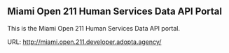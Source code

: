 ## Miami Open 211 Human Services Data API Portal
This is the Miami Open 211 Human Services Data API portal.

URL: http://miami.open.211.developer.adopta.agency/
